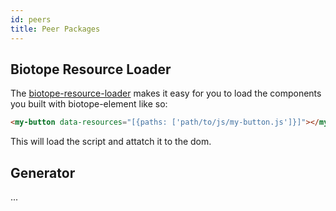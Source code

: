 ```yaml
---
id: peers
title: Peer Packages
---
```


## Biotope Resource Loader
The [biotope-resource-loader](https://github.com/biotope/biotope-resource-loader) makes it easy for
you to load the components you built with biotope-element like so:

```html
<my-button data-resources="[{paths: ['path/to/js/my-button.js']}]"></my-button>
```

This will load the script and attatch it to the dom.


## Generator
...
